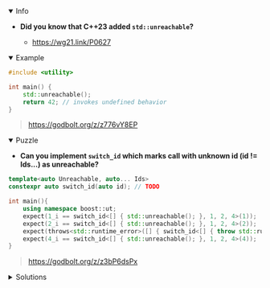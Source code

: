 <details open><summary>Info</summary><p>

* **Did you know that C++23 added `std::unreachable`?**

  * https://wg21.link/P0627

</p></details><details open><summary>Example</summary><p>

```cpp
#include <utility>

int main() {
    std::unreachable();
    return 42; // invokes undefined behavior
}
```

> https://godbolt.org/z/z776vY8EP

</p></details><details open><summary>Puzzle</summary><p>

* **Can you implement `switch_id` which marks call with unknown id (id != Ids...) as unreachable?**

```cpp
template<auto Unreachable, auto... Ids>
constexpr auto switch_id(auto id); // TODO

int main(){
    using namespace boost::ut;
    expect(1_i == switch_id<[] { std::unreachable(); }, 1, 2, 4>(1));
    expect(2_i == switch_id<[] { std::unreachable(); }, 1, 2, 4>(2));
    expect(throws<std::runtime_error>([] { switch_id<[] { throw std::runtime_error{""}; }, 1, 2, 4>(3); }));
    expect(4_i == switch_id<[] { std::unreachable(); }, 1, 2, 4>(4));
}
```

> https://godbolt.org/z/z3bP6dsPx

</p></details><details><summary>Solutions</summary><p>

```cpp
template<auto Unreachable, auto... Ids>
constexpr auto switch_id(auto id) {
  if (((id != Ids) and ...)) {
    Unreachable();
  }
  return id;
}
```

> https://godbolt.org/z/EefvGeGbz

```cpp
constexpr auto compare(const auto elem, const auto id, auto& found_it)
{
    if(elem == id){ found_it = true; };
}

template<auto Unreachable, auto...List>
constexpr auto switch_id(auto id)
{
    auto found_it = false;
    auto list_tuple = std::make_tuple(List...);
    std::apply([&found_it,id](auto&&... elem) {((compare(elem,id,found_it)), ...);}, list_tuple);
    if( !found_it ){ Unreachable(); }
    return id;
};
```

> https://godbolt.org/z/cfh6bq7Wo

```cpp
template<auto... Ids>
constexpr auto id_does_not_exist = [](const auto id){
    return ((id != Ids) and ...);
};


template<auto Unreachable, auto... Ids>
constexpr auto switch_id(auto id){
    if(id_does_not_exist<Ids...>(id)){
        Unreachable();
    }
    return id;
}
```

> https://godbolt.org/z/os1aTGq7b

```cpp
template<auto Unreachable, auto...Ids>
constexpr auto switch_id(auto id) {
    std::vector ids{Ids...};
    if (std::find(std::begin(ids), std::end(ids), id) == std::end(ids)) {
        Unreachable();
    }

    return id;
}
```

> https://godbolt.org/z/c6q1z76je

```cpp
template<auto Unreachable, auto...IDs>
constexpr auto switch_id(auto id) {
  std::array<int, sizeof...(IDs)> a{IDs...};
  if (std::find(std::cbegin(a), std::cend(a), id) == std::cend(a)) {
   Unreachable();
  }
  return id;
};
```

> https://godbolt.org/z/j38M17Erx

```cpp
template<auto Unreachable>
auto switch_id(auto id)
{
    Unreachable();
    return std::declval<decltype(id)>();
}

template<auto Unreachable, auto Car, auto... Cdr>
auto switch_id(auto id)
{
    if (id == Car)
        return id;
    else
        return switch_id<Unreachable, Cdr...>(id);
}
```

> https://godbolt.org/z/3q7nhaGeb

```cpp
template<auto Unreachable, auto...Ids>
constexpr auto switch_id(auto id) {
    std::common_type_t<decltype(Ids)...> result;
    if ( ((id==Ids ? (result=id, true) : false) || ...) )
        Unreachable();
    return result;
}
```

> https://godbolt.org/z/eaKqjq74E

```cpp
template<auto Unreachable, auto... Ids>
constexpr auto switch_id(auto id){
    constexpr std::array<decltype(id),sizeof...(Ids)> ids = {{ Ids ... }};
    if (std::binary_search(ids.begin(), ids.end(), id)) return id;
    Unreachable();
    return id;
};
```

> https://godbolt.org/z/66KWPxMxb

```cpp

namespace detail {

[[nodiscard]] constexpr auto is_valid_id(const auto id, const auto... ids) {
    return (... and (id == ids));
}

}

template <auto Unreachable, auto... Ids>
constexpr auto switch_id(const auto id) {
    if (not detail::is_valid_id(id, Ids...)) {
        Unreachable();
    }

    return id;
}

```
> https://godbolt.org/z/ojsPerYTP